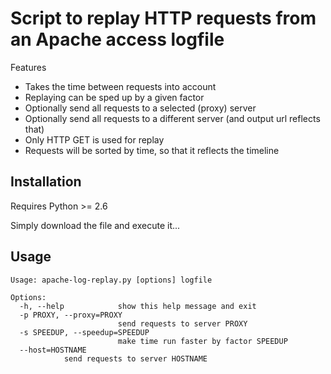 # Script to replay HTTP requests from an Apache access logfile

Features

- Takes the time between requests into account
- Replaying can be sped up by a given factor
- Optionally send all requests to a selected (proxy) server
- Optionally send all requests to a different server (and output url reflects that)
- Only HTTP GET is used for replay
- Requests will be sorted by time, so that it reflects the timeline

## Installation

Requires Python >= 2.6

Simply download the file and execute it...

## Usage

    Usage: apache-log-replay.py [options] logfile
    
    Options:
      -h, --help            show this help message and exit
      -p PROXY, --proxy=PROXY
                            send requests to server PROXY
      -s SPEEDUP, --speedup=SPEEDUP
                            make time run faster by factor SPEEDUP
      --host=HOSTNAME
			    send requests to server HOSTNAME
